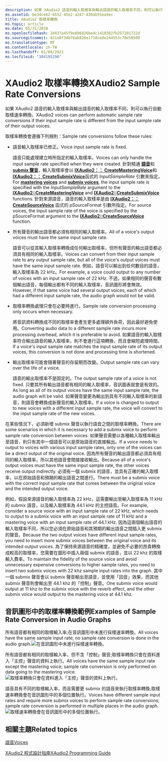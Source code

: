 ```yaml
---
description: 如果 XAudio2 語音的輸入取樣率與輸出語音的輸入取樣率不同，則可以執行自動取樣速率轉換。
ms.assetid: be34ce62-6552-45e2-a247-830ab55ea9ec
title: XAudio2 取樣率轉換
ms.topic: article
ms.date: 05/31/2018
ms.openlocfilehash: 2d437a45f9e896826bedc1418382fb257201722d
ms.sourcegitcommit: 831e8f3db78ab820e1710cede244553c70e50500
ms.translationtype: MT
ms.contentlocale: zh-TW
ms.lasthandoff: 01/08/2021
ms.locfileid: "104195296"
---
```

# <a name="xaudio2-sample-rate-conversions"></a><span data-ttu-id="548b6-103">XAudio2 取樣率轉換</span><span class="sxs-lookup"><span data-stu-id="548b6-103">XAudio2 Sample Rate Conversions</span></span>

<span data-ttu-id="548b6-104">如果 XAudio2 語音的輸入取樣率與輸出語音的輸入取樣率不同，則可以執行自動取樣速率轉換。</span><span class="sxs-lookup"><span data-stu-id="548b6-104">XAudio2 voices can perform automatic sample rate conversions if their input sample rate is different from the input sample rate of their output voices.</span></span>

<span data-ttu-id="548b6-105">取樣率轉換會遵循下列規則：</span><span class="sxs-lookup"><span data-stu-id="548b6-105">Sample rate conversions follow these rules:</span></span>

-   <span data-ttu-id="548b6-106">語音輸入取樣率已修正。</span><span class="sxs-lookup"><span data-stu-id="548b6-106">Voice input sample rate is fixed.</span></span>

    <span data-ttu-id="548b6-107">語音只能處理建立時所指定的輸入取樣率。</span><span class="sxs-lookup"><span data-stu-id="548b6-107">Voices can only handle the input sample rate specified when they were created.</span></span> <span data-ttu-id="548b6-108">針對精通 [**語音**](/windows/desktop/api/xaudio2/nn-xaudio2-ixaudio2masteringvoice)和 [**submix 聲音**](/windows/desktop/api/xaudio2/nn-xaudio2-ixaudio2submixvoice)，輸入取樣率會以 [**IXAudio2：： CreateMasteringVoice**](/windows/win32/api/xaudio2/nf-xaudio2-ixaudio2-createmasteringvoice)和 [**IXAudio2：： CreateSubmixVoice**](/windows/win32/api/xaudio2/nf-xaudio2-ixaudio2-createsubmixvoice)函式的 *InputSampleRate* 引數來指定。</span><span class="sxs-lookup"><span data-stu-id="548b6-108">For [**mastering voices**](/windows/desktop/api/xaudio2/nn-xaudio2-ixaudio2masteringvoice) and [**submix voices**](/windows/desktop/api/xaudio2/nn-xaudio2-ixaudio2submixvoice), the input sample rate is specified with the *InputSampleRate* argument to the [**IXAudio2::CreateMasteringVoice**](/windows/win32/api/xaudio2/nf-xaudio2-ixaudio2-createmasteringvoice) and [**IXAudio2::CreateSubmixVoice**](/windows/win32/api/xaudio2/nf-xaudio2-ixaudio2-createsubmixvoice) functions.</span></span> <span data-ttu-id="548b6-109">針對來源語音，語音的輸入取樣率是由 [**IXAudio2：： CreateSourceVoice**](/windows/win32/api/xaudio2/nf-xaudio2-ixaudio2-createsourcevoice) 函式的 pSourceFormat 引數所指定。</span><span class="sxs-lookup"><span data-stu-id="548b6-109">For source voices, the input sample rate of the voice is specified by the pSourceFormat argument to the [**IXAudio2::CreateSourceVoice**](/windows/win32/api/xaudio2/nf-xaudio2-ixaudio2-createsourcevoice) function.</span></span>

-   <span data-ttu-id="548b6-110">所有聲音的輸出語音都必須有相同的輸入取樣率。</span><span class="sxs-lookup"><span data-stu-id="548b6-110">All of a voice's output voices must have the same input sample rate.</span></span>

    <span data-ttu-id="548b6-111">語音可以從其輸入取樣率轉換成任何輸出取樣率，但所有聲音的輸出語音都必須具有相同的輸入取樣率。</span><span class="sxs-lookup"><span data-stu-id="548b6-111">Voices can convert from their input sample rate to any output sample rate, but all of the voice's output voices must have the same input sample rate.</span></span> <span data-ttu-id="548b6-112">例如，語音可以輸出到任何數目的語音，輸入取樣率為 22 kHz。</span><span class="sxs-lookup"><span data-stu-id="548b6-112">For example, a voice could output to any number of voices with an input sample rate of 22 kHz.</span></span> <span data-ttu-id="548b6-113">不過，如果相同的聲音有數個輸出語音，每個輸出都有不同的輸入取樣率，音訊圖形將會無效。</span><span class="sxs-lookup"><span data-stu-id="548b6-113">However, if that same voice had several output voices, each of which had a different input sample rate, the audio graph would not be valid.</span></span>

-   <span data-ttu-id="548b6-114">取樣率轉換處理只會在必要時進行。</span><span class="sxs-lookup"><span data-stu-id="548b6-114">Sample rate conversion processing only occurs when necessary.</span></span>

    <span data-ttu-id="548b6-115">將音訊資料轉換成不同的取樣率會產生更多處理額外負荷，因此最好避免使用。</span><span class="sxs-lookup"><span data-stu-id="548b6-115">Converting audio data to a different sample rate incurs more processing overhead, which it is preferable to avoid.</span></span> <span data-ttu-id="548b6-116">如果語音的輸入取樣率符合輸出語音的輸入取樣率，則不會進行這項轉換，而且會縮短處理時間。</span><span class="sxs-lookup"><span data-stu-id="548b6-116">If a voice's input sample rate matches the input sample rate of its output voices, this conversion is not done and processing time is shortened.</span></span>

-   <span data-ttu-id="548b6-117">輸出取樣率可能會隨著聲音的存留期而改變。</span><span class="sxs-lookup"><span data-stu-id="548b6-117">Output sample rate can vary over the life of a voice.</span></span>

    <span data-ttu-id="548b6-118">語音的輸出取樣率不是固定的。</span><span class="sxs-lookup"><span data-stu-id="548b6-118">The output sample rate of a voice is not fixed.</span></span> <span data-ttu-id="548b6-119">只要其所有輸出語音都有相同的輸入取樣率，音訊圖表就會是有效的。</span><span class="sxs-lookup"><span data-stu-id="548b6-119">As long as all of its output voices have the same input sample rate, the audio graph will be valid.</span></span> <span data-ttu-id="548b6-120">如果聲音變更為輸出到具有不同輸入取樣率的新語音，則語音會轉換成新聲音的輸入取樣率。</span><span class="sxs-lookup"><span data-stu-id="548b6-120">If a voice is changed to output to new voices with a different input sample rate, the voice will convert to the input sample rate of the new voices.</span></span>

<span data-ttu-id="548b6-121">在某些情況下，必須新增 submix 聲音以執行語音之間的取樣率轉換。</span><span class="sxs-lookup"><span data-stu-id="548b6-121">There are some scenarios in which it is necessary to add a submix voice to perform sample rate conversion between voices.</span></span> <span data-ttu-id="548b6-122">如果聲音需要以各種輸入取樣率輸出至語音，則只有其中一個語音可以是原始語音的直接輸出。</span><span class="sxs-lookup"><span data-stu-id="548b6-122">If a voice needs to output to voices with various input sample rates, only one of the voices can be a direct output of the original voice.</span></span> <span data-ttu-id="548b6-123">因為所有聲音的輸出語音都必須具有相同的輸入取樣率，所以其他語音會間接接收輸出。</span><span class="sxs-lookup"><span data-stu-id="548b6-123">Because all of a voice's output voices must have the same input sample rate, the other voices receive output indirectly.</span></span> <span data-ttu-id="548b6-124">必須有一個 submix 的語音，並具有正確的輸入取樣率，以在原始語音和預期的輸出語音之間進行。</span><span class="sxs-lookup"><span data-stu-id="548b6-124">There must be a submix voice with the correct input sample rate that comes between the original voice and the intended output voice.</span></span>

<span data-ttu-id="548b6-125">例如，假設來源語音的輸入取樣率為 22 kHz，這需要輸出至輸入取樣率為 11 kHz 的 submix 語音，以及輸入取樣率為 44.1 kHz 的主控語音。</span><span class="sxs-lookup"><span data-stu-id="548b6-125">For example, consider a source voice with an input sample rate of 22 kHz, which needs to output to a submix voice with an input sample rate of 11 kHz and a mastering voice with an input sample rate of 44.1 kHz.</span></span> <span data-ttu-id="548b6-126">因為這兩個輸出語音的輸入取樣率不同，所以您必須在原始語音和其預期的輸出語音之間插入更 submix 的聲音。</span><span class="sxs-lookup"><span data-stu-id="548b6-126">Because the two output voices have different input sample rates, you need to insert more submix voices between the original voice and its intended output voices.</span></span> <span data-ttu-id="548b6-127">為了保持來源語音的精確度，並避免不必要的昂貴轉換成較高的取樣率，您需要在圖形中插入兩個 submix 的語音，並以 22 khz 的取樣輸入費率。</span><span class="sxs-lookup"><span data-stu-id="548b6-127">To maintain the fidelity of the source voice and avoid unnecessary expensive conversions to higher sample rates, you need to insert two submix voices with 22 khz sample input rates into the graph.</span></span> <span data-ttu-id="548b6-128">其中一個 submix 聲音會以 submix 聲音輸出至語音，並使用「回音」效果，而其他 submix 聲音則會輸出至 44.1 khz 的「控制」聲音。</span><span class="sxs-lookup"><span data-stu-id="548b6-128">One submix voice would output at 11 khz to the submix voice with the reverb effect, and the other submix voice would output to the mastering voice at 44.1 khz.</span></span>

## <a name="examples-of-sample-rate-conversion-in-audio-graphs"></a><span data-ttu-id="548b6-129">音訊圖形中的取樣率轉換範例</span><span class="sxs-lookup"><span data-stu-id="548b6-129">Examples of Sample Rate Conversion in Audio Graphs</span></span>

<span data-ttu-id="548b6-130">所有語音都有相同的取樣輸入率;在音訊圖形中未進行採樣速率轉換。</span><span class="sxs-lookup"><span data-stu-id="548b6-130">All voices have the same sample input rate; no sample rate conversion is done in the audio graph.</span></span>![在音訊圖形中未進行採樣速率轉換。](images/xaudio2-sample-rate-conversions-1.png)

<span data-ttu-id="548b6-132">所有語音都有相同的取樣輸入率，但不含「控制」聲音;取樣率轉換只會在資料進入「主控」聲音的資料上執行。</span><span class="sxs-lookup"><span data-stu-id="548b6-132">All voices have the same sample input rate except the mastering voice; sample rate conversion is only performed on data going to the mastering voice.</span></span> ![取樣率轉換只會在資料進入「主控」聲音的資料上執行。](images/xaudio2-sample-rate-conversions-2.png)

<span data-ttu-id="548b6-134">語音具有不同的取樣輸入率，而且需要更 submix 的語音來執行取樣率轉換;取樣速率轉換會在音訊圖形中的多個位置執行。</span><span class="sxs-lookup"><span data-stu-id="548b6-134">Voices have different sample input rates and require more submix voices to perform sample rate conversions; sample rate conversion is performed in multiple places in the audio graph.</span></span> ![取樣速率轉換會在音訊圖形中的多個位置執行。](images/xaudio2-sample-rate-conversions-3.png)

## <a name="related-topics"></a><span data-ttu-id="548b6-136">相關主題</span><span class="sxs-lookup"><span data-stu-id="548b6-136">Related topics</span></span>

<dl> <dt>

[<span data-ttu-id="548b6-137">語音</span><span class="sxs-lookup"><span data-stu-id="548b6-137">Voices</span></span>](voices.md)
</dt> <dt>

[<span data-ttu-id="548b6-138">XAudio2 程式設計指南</span><span class="sxs-lookup"><span data-stu-id="548b6-138">XAudio2 Programming Guide</span></span>](programming-guide.md)
</dt> </dl>

 

 
